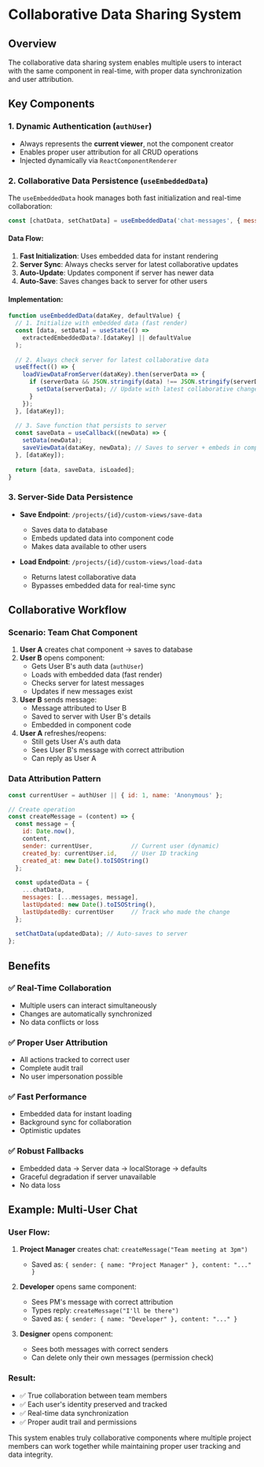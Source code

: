 # Collaborative Data Sharing System

## Overview
The collaborative data sharing system enables multiple users to interact with the same component in real-time, with proper data synchronization and user attribution.

## Key Components

### 1. Dynamic Authentication (`authUser`)
- Always represents the **current viewer**, not the component creator
- Enables proper user attribution for all CRUD operations
- Injected dynamically via `ReactComponentRenderer`

### 2. Collaborative Data Persistence (`useEmbeddedData`)
The `useEmbeddedData` hook manages both fast initialization and real-time collaboration:

```jsx
const [chatData, setChatData] = useEmbeddedData('chat-messages', { messages: [] });
```

#### Data Flow:
1. **Fast Initialization**: Uses embedded data for instant rendering
2. **Server Sync**: Always checks server for latest collaborative updates  
3. **Auto-Update**: Updates component if server has newer data
4. **Auto-Save**: Saves changes back to server for other users

#### Implementation:
```jsx
function useEmbeddedData(dataKey, defaultValue) {
  // 1. Initialize with embedded data (fast render)
  const [data, setData] = useState(() => 
    extractedEmbeddedData?.[dataKey] || defaultValue
  );
  
  // 2. Always check server for latest collaborative data
  useEffect(() => {
    loadViewDataFromServer(dataKey).then(serverData => {
      if (serverData && JSON.stringify(data) !== JSON.stringify(serverData)) {
        setData(serverData); // Update with latest collaborative changes
      }
    });
  }, [dataKey]);
  
  // 3. Save function that persists to server
  const saveData = useCallback((newData) => {
    setData(newData);
    saveViewData(dataKey, newData); // Saves to server + embeds in component
  }, [dataKey]);
  
  return [data, saveData, isLoaded];
}
```

### 3. Server-Side Data Persistence
- **Save Endpoint**: `/projects/{id}/custom-views/save-data`
  - Saves data to database
  - Embeds updated data into component code
  - Makes data available to other users

- **Load Endpoint**: `/projects/{id}/custom-views/load-data`  
  - Returns latest collaborative data
  - Bypasses embedded data for real-time sync

## Collaborative Workflow

### Scenario: Team Chat Component
1. **User A** creates chat component → saves to database
2. **User B** opens component:
   - Gets User B's auth data (`authUser`)
   - Loads with embedded data (fast render)
   - Checks server for latest messages
   - Updates if new messages exist
3. **User B** sends message:
   - Message attributed to User B
   - Saved to server with User B's details
   - Embedded in component code
4. **User A** refreshes/reopens:
   - Still gets User A's auth data
   - Sees User B's message with correct attribution
   - Can reply as User A

### Data Attribution Pattern
```jsx
const currentUser = authUser || { id: 1, name: 'Anonymous' };

// Create operation
const createMessage = (content) => {
  const message = {
    id: Date.now(),
    content,
    sender: currentUser,           // Current user (dynamic)
    created_by: currentUser.id,    // User ID tracking
    created_at: new Date().toISOString()
  };
  
  const updatedData = {
    ...chatData,
    messages: [...messages, message],
    lastUpdated: new Date().toISOString(),
    lastUpdatedBy: currentUser     // Track who made the change
  };
  
  setChatData(updatedData); // Auto-saves to server
};
```

## Benefits

### ✅ Real-Time Collaboration
- Multiple users can interact simultaneously
- Changes are automatically synchronized
- No data conflicts or loss

### ✅ Proper User Attribution  
- All actions tracked to correct user
- Complete audit trail
- No user impersonation possible

### ✅ Fast Performance
- Embedded data for instant loading
- Background sync for collaboration
- Optimistic updates

### ✅ Robust Fallbacks
- Embedded data → Server data → localStorage → defaults
- Graceful degradation if server unavailable
- No data loss

## Example: Multi-User Chat

### User Flow:
1. **Project Manager** creates chat: `createMessage("Team meeting at 3pm")`
   - Saved as: `{ sender: { name: "Project Manager" }, content: "..." }`

2. **Developer** opens same component:
   - Sees PM's message with correct attribution
   - Types reply: `createMessage("I'll be there")`
   - Saved as: `{ sender: { name: "Developer" }, content: "..." }`

3. **Designer** opens component:
   - Sees both messages with correct senders
   - Can delete only their own messages (permission check)

### Result:
- ✅ True collaboration between team members
- ✅ Each user's identity preserved and tracked
- ✅ Real-time data synchronization
- ✅ Proper audit trail and permissions

This system enables truly collaborative components where multiple project members can work together while maintaining proper user tracking and data integrity.